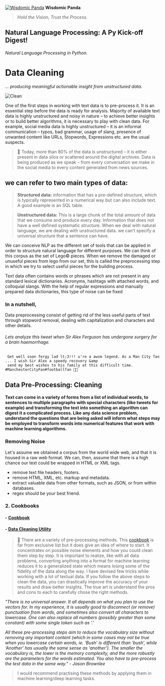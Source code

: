 [![Wisdomic Panda](https://github.com/robagwe/wisdomic-panda/blob/master/imgs/panda.png)](http://www.rohanbagwe.com/)  **Wisdomic Panda**
> *Hold the Vision, Trust the Process.*


## Natural Language Processing: A Py Kick-off Digest! 
###### Natural Language Processing in Python.

# Data Cleaning
*... producing meaningful actionable insight from unstructured data.*

![Clean](https://github.com/robagwe/wisdomic-panda/blob/master/imgs/cleaner.gif)

One of the first steps in working with text data is to pre-process it. It is an essential step before the data is ready for analysis. Majority of available text data is highly unstructured and noisy in nature – to achieve better insights or to build better algorithms, it is necessary to play with clean data. For example, social media data is highly unstructured – it is an informal communication – typos, bad grammar, usage of slang, presence of unwanted content like URLs, Stopwords, Expressions etc. are the usual suspects.

> :pushpin: Today, more than 80% of the data is unstructured – it is either present in data silos or scattered around the digital archives. Data is being produced as we speak – from every conversation we make in the social media to every content generated from news sources.


## we can refer to two main types of data:

> **Structured data:** information that has a pre-defined structure, which is typically represented in a numerical way but can also include text. A good example is an SQL table.


> **Unstructured data:** This is a large chunk of the total amount of data that we consume and produce every day.
Information that does not have a well defined systematic structure. When we deal with natural language, we are dealing with unstructured data. we can’t specify a universal structure that a sentence can have.


We can conceive NLP as the different set of tools that can be applied in order to structure natural language for different purposes.
We can think of this corpus as the set of Lego© pieces. When we remove the damaged or unuseful pieces from lego from our set, this is called the preprocessing step in which we try to select useful pieces for the building process.

Text data often contains words or phrases which are not present in any standard lexical dictionaries. 
Acronyms, hashtags with attached words, and colloquial slangs. With the help of regular expressions and manually prepared data dictionaries, this type of noise can be fixed


### In a nutshell,

Data preprocessing consist of getting rid of the less useful parts of text through stopword removal, dealing with capitalization and characters and other details.


###### Lets analyze this tweet when Sir Alex Ferguson has undergone surgery for a brain haemorrhage.

     Get well soon fergy lad lt;3!!! u're a awsm legend. As a Man City fan ... I wish Sir Alex a speedy recovery &amp
     send my best wishes to his family at this difficult time. #ManchesterCityFan#footballfan 💙💙 

## Data Pre-Processing: Cleaning

#### Text can come in a variety of forms from a list of individual words, to sentences to multiple paragraphs with special characters (like tweets for example) and transforming the text into something an algorithm can digest it a complicated process. Like any data science problem, understand the questions that are being asked will inform what steps may be employed to transform words into numerical features that work with machine learning algorithms.


### Removing Noise

Let's assume we obtained a corpus from the world wide web, and that it is housed in a raw web format. We can, then, assume that there is a high chance our text could be wrapped in HTML or XML tags.


- remove text file headers, footers.
- remove HTML, XML, etc. markup and metadata.
- extract valuable data from other formats, such as JSON, or from within databases.
- regex should be your best friend.

### 2. Cookbooks

#### - [Cookbook](https://github.com/robagwe/kick-off-NLP-Natural_Language_Processing-Python/blob/master/1_Data_Preprocessing_Cleaning/cookbook.py.ipynb)
#### - [Data Cleaning Utility](https://github.com/robagwe/kick-off-NLP-Natural_Language_Processing-Python/blob/master/1_Data_Preprocessing_Cleaning/functions_cookbook.py)

> :pushpin: There are a variety of pre-processing methods. This [cookbook]() is far from exclusive list but it does give an idea of where to start. It concentrates on possible noise elements and how you could clean them step by step. 
It is important to realize, like with all data problems, converting anything into a format for machine learning reduces it to a generalized state which means losing some of the fidelity of the data along the way. I have devised few tricks while working with a lot of textual data. If you follow the above steps to clean the data, you can drastically improve the accuracy of your results and draw better insights. The true art is understand the pros and cons to each to carefully chose the right methods.

 *"There is no universal answer. It all depends on what you plan to use the vectors for. In my experience, it is usually good to disconnect (or remove) punctuation from words, and sometimes also convert all characters to lowercase. One can also replace all numbers (possibly greater than some constant) with some single token such as '.'*

*All these pre-processing steps aim to reduce the vocabulary size without removing any important content (which in some cases may not be true when you lowercase certain words, ie. ‘Bush’ is different than ‘bush’, while ‘Another’ has usually the same sense as ‘another’). The smaller the vocabulary is, the lower is the memory complexity, and the more robustly are the parameters for the words estimated. You also have to pre-process the test data in the same way." - Jason Brownlee*




> I would recommend practising these methods by applying them in machine learning/deep learning tasks.




